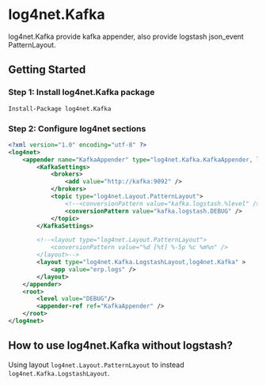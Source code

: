 log4net.Kafka
==========
log4net.Kafka provide kafka appender, also provide logstash json_event PatternLayout.
## Getting Started

### Step 1: Install log4net.Kafka package

```
Install-Package log4net.Kafka
```
### Step 2: Configure log4net sections

```xml
<?xml version="1.0" encoding="utf-8" ?>
<log4net>
	<appender name="KafkaAppender" type="log4net.Kafka.KafkaAppender, log4net.Kafka">
		<KafkaSettings>
			<brokers>
				<add value="http://kafka:9092" />
			</brokers>
			<topic type="log4net.Layout.PatternLayout">
				<!--<conversionPattern value="kafka.logstash.%level" />-->
				<conversionPattern value="kafka.logstash.DEBUG" />
			</topic>
		</KafkaSettings>

		<!--<layout type="log4net.Layout.PatternLayout">
			<conversionPattern value="%d [%t] %-5p %c %m%n" />
		</layout>-->
		<layout type="log4net.Kafka.LogstashLayout,log4net.Kafka" >
			<app value="erp.logs" />
		</layout>
	</appender>
	<root>
		<level value="DEBUG"/>
		<appender-ref ref="KafkaAppender" />
	</root>
</log4net>
```
## How to use log4net.Kafka without logstash?
Using layout `log4net.Layout.PatternLayout` to instead `log4net.Kafka.LogstashLayout`.
